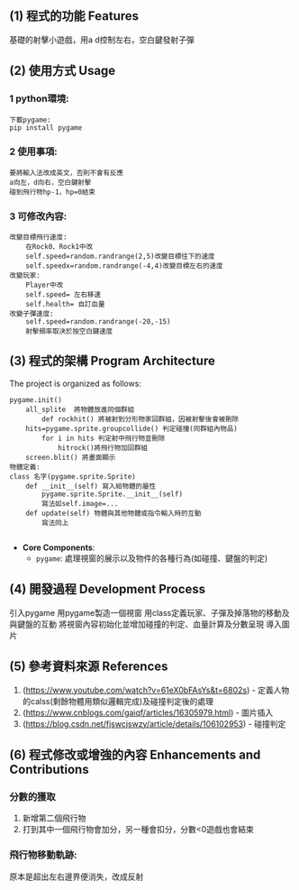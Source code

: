 ## (1) 程式的功能 Features
基礎的射擊小遊戲，用a d控制左右，空白鍵發射子彈

## (2) 使用方式 Usage
### 1 python環境:
    下載pygame:
    pip install pygame
### 2 使用事項:
    要將輸入法改成英文，否則不會有反應
    a向左，d向右，空白鍵射擊
    碰到飛行物hp-1，hp=0結束
### 3 可修改內容:
    改變目標飛行速度:
        在Rock0、Rock1中改
        self.speed=random.randrange(2,5)改變目標往下的速度
        self.speedx=random.randrange(-4,4)改變目標左右的速度
    改變玩家:
        Player中改 
        self.speed= 左右移速
        self.health= 自訂血量
    改變子彈速度:
        self.speed=random.randrange(-20,-15)
        射擊頻率取決於按空白鍵速度



## (3) 程式的架構 Program Architecture

The project is organized as follows:

```
pygame.init()
    all_splite  將物體放進同個群組
        def rockhit() 將被射到分形物家回群組，因被射擊後會被刪除
    hits=pygame.sprite.groupcollide() 判定碰撞(同群組內物品)
        for i in hits 判定射中飛行物並刪除
            hitrock()將飛行物加回群組
    screen.blit() 將畫面顯示
物體定義:
class 名字(pygame.sprite.Sprite)
    def __init__(self) 寫入給物體的屬性
        pygame.sprite.Sprite.__init__(self)
        寫法如self.image=...
    def update(self) 物體與其他物體或指令輸入時的互動
        寫法同上
     
```

- **Core Components**:
  - `pygame`: 處理視窗的展示以及物件的各種行為(如碰撞、鍵盤的判定)

## (4) 開發過程 Development Process
引入pygame
用pygame製造一個視窗
用class定義玩家、子彈及掉落物的移動及與鍵盤的互動
將視窗內容初始化並增加碰撞的判定、血量計算及分數呈現
導入圖片

## (5) 參考資料來源 References

1. (https://www.youtube.com/watch?v=61eX0bFAsYs&t=6802s) - 定義人物的calss(剩餘物體用類似邏輯完成)及碰撞判定後的處理
2. (https://www.cnblogs.com/gaiqf/articles/16305979.html) - 圖片插入
3. (https://blog.csdn.net/fjswcjswzy/article/details/106102953) - 碰撞判定

## (6) 程式修改或增強的內容 Enhancements and Contributions

### 分數的獲取
1. 新增第二個飛行物
2. 打到其中一個飛行物會加分，另一種會扣分，分數<0遊戲也會結束

### 飛行物移動軌跡:
原本是超出左右邊界便消失，改成反射
